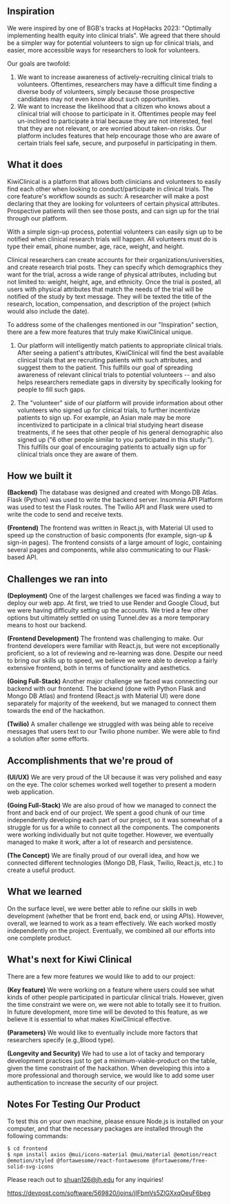 ## Inspiration
We were inspired by one of BGB's tracks at HopHacks 2023: "Optimally implementing health equity into clinical trials". We agreed that there should be a simpler way for potential volunteers to sign up for clinical trials, and easier, more accessible ways for researchers to look for volunteers. 

Our goals are twofold: 
1) We want to increase awareness of actively-recruiting clinical trials to volunteers. Oftentimes, researchers may have a difficult time finding a diverse body of volunteers, simply because those prospective candidates may not even know about such opportunities.
2) We want to increase the likelihood that a citizen who knows about a clinical trial will choose to participate in it. Oftentimes people may feel un-inclined to participate a trial because they are not interested, feel that they are not relevant, or are worried about taken-on risks. Our platform includes features that help encourage those who are aware of certain trials feel safe, secure, and purposeful in participating in them.

## What it does
KiwiClinical is a platform that allows both clinicians and volunteers to easily find each other when looking to conduct/participate in clinical trials. The core feature's workflow sounds as such: A researcher will make a post declaring that they are looking for volunteers of certain physical attributes. Prospective patients will then see those posts, and can sign up for the trial through our platform. 

With a simple sign-up process, potential volunteers can easily sign up to be notified when clinical research trials will happen. All volunteers must do is type their email, phone number, age, race, weight, and height. 

Clinical researchers can create accounts for their organizations/universities, and create research trial posts. They can specify which demographics they want for the trial, across a wide range of physical attributes, including but not limited to: weight, height, age, and ethnicity. Once the trial is posted, all users with physical attributes that match the needs of the trial will be notified of the study by text message. They will be texted the title of the research, location, compensation, and description of the project (which would also include the date).

To address some of the challenges mentioned in our "Inspiration" section, there are a few more features that truly make KiwiClinical unique. 

1) Our platform will intelligently match patients to appropriate clinical trials. After seeing a patient's attributes, KiwiClinical will find the best available clinical trials that are recruiting patients with such attributes, and suggest them to the patient. This fulfills our goal of spreading awareness of relevant clinical trials to potential volunteers -- and also helps researchers remediate gaps in diversity by specifically looking for people to fill such gaps.

2) The "volunteer" side of our platform will provide information about other volunteers who signed up for clinical trials, to further incentivize patients to sign up. For example, an Asian male may be more incentivized to participate in a clinical trial studying heart disease treatments, if he sees that other people of his general demographic also signed up ("6 other people similar to you participated in this study:"). This fulfills our goal of encouraging patients to actually sign up for clinical trials once they are aware of them.

## How we built it
**(Backend)** The database was designed and created with Mongo DB Atlas. Flask (Python) was used to write the backend server. Insomnia API Platform was used to test the Flask routes. The Twilio API and Flask were used to write the code to send and receive texts.

**(Frontend)** The frontend was written in React.js, with Material UI used to speed up the construction of basic components (for example, sign-up & sign-in pages). The frontend consists of a large amount of logic, containing several pages and components, while also communicating to our Flask-based API.

## Challenges we ran into
**(Deployment)** One of the largest challenges we faced was finding a way to deploy our web app. At first, we tried to use Render and Google Cloud, but we were having difficulty setting up the accounts. We tried a few other options but ultimately settled on using Tunnel.dev as a more temporary means to host our backend. 

**(Frontend Development)** The frontend was challenging to make. Our frontend developers were familiar with React.js, but were not exceptionally proficient, so a lot of reviewing and re-learning was done. Despite our need to bring our skills up to speed, we believe we were able to develop a fairly extensive frontend, both in terms of functionality and aesthetics.

**(Going Full-Stack)** Another major challenge we faced was connecting our backend with our frontend. The backend (done with Python Flask and Mongo DB Atlas) and frontend (React.js with Material UI) were done separately for majority of the weekend, but we managed to connect them towards the end of the hackathon.

**(Twilio)** A smaller challenge we struggled with was being able to receive messages that users text to our Twilio phone number. We were able to find a solution after some efforts.

## Accomplishments that we're proud of
**(UI/UX)** We are very proud of the UI because it was very polished and easy on the eye. The color schemes worked well together to present a modern web application.

**(Going Full-Stack)** We are also proud of how we managed to connect the front and back end of our project. We spent a good chunk of our time independently developing each part of our project, so it was somewhat of a struggle for us for a while to connect all the components. The components were working individually but not quite together. However, we eventually managed to make it work, after a lot of research and persistence.

**(The Concept)** We are finally proud of our overall idea, and how we connected different technologies (Mongo DB, Flask, Twilio, React.js, etc.) to create a useful product.

## What we learned
On the surface level, we were better able to refine our skills in web development (whether that be front end, back end, or using APIs). However, overall, we learned to work as a team effectively. We each
worked mostly independently on the project. Eventually, we combined all our efforts into one complete product.

## What's next for Kiwi Clinical
There are a few more features we would like to add to our project:

**(Key feature)** We were working on a feature where users could see what kinds of other people participated in particular clinical trials. However, given the time constraint we were on, we were not able to totally see it to fruition. In future development, more time will be devoted to this feature, as we believe it is essential to what makes KiwiClinical effective.

**(Parameters)** We would like to eventually include more factors that researchers specify (e.g.,Blood type).

**(Longevity and Security)** We had to use a lot of tacky and temporary development practices just to get a minimum-viable-product on the table, given the time constraint of the hackathon. When developing this into a more professional and thorough service, we would like to add some user authentication to increase the security of our project.

## Notes For Testing Our Product
To test this on your own machine, please ensure Node.js is installed on your computer, and that the necessary packages are installed through the following commands:

```
$ cd frontend
$ npm install axios @mui/icons-material @mui/material @emotion/react @emotion/styled @fortawesome/react-fontawesome @fortawesome/free-solid-svg-icons
```

Please reach out to shuan126@jh.edu for any inquiries!



https://devpost.com/software/569820/joins/jIFbmVs5ZlGXxqOeuF6beg
